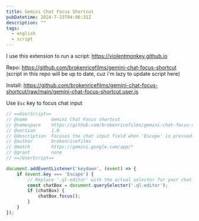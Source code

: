 ```yaml
---
title: Gemini Chat Focus Shortcut
pubDatetime: 2024-7-23T04:06:31Z
description: ""
tags:
  - english
  - script
---
```


I use this extension to run a script: https://violentmonkey.github.io 

Repo: https://github.com/brokenricefilms/gemini-chat-focus-shortcut (script in this repo will be up to date, cuz i'm lazy to update script here)

Install: https://github.com/brokenricefilms/gemini-chat-focus-shortcut/raw/main/gemini-chat-focus-shortcut.user.js

Use `Esc` key to focus chat input

```js
// ==UserScript==
// @name         Gemini Chat Focus shortcut
// @namespace    https://github.com/brokenricefilms/gemini-chat-focus-shortcut
// @version      1.0
// @description  Focuses the chat input field when 'Escape' is pressed.
// @author       brokenricefilms
// @match        https://gemini.google.com/app/*
// @grant        none
// ==/UserScript==

document.addEventListener('keydown', (event) => {
    if (event.key === 'Escape') {
        // Replace '.ql-editor' with the actual selector for your chat box (.ql-editor work for me, but idk it work for you)
        const chatBox = document.querySelector('.ql-editor');
        if (chatBox) {
            chatBox.focus();
        }
    }
});
```
